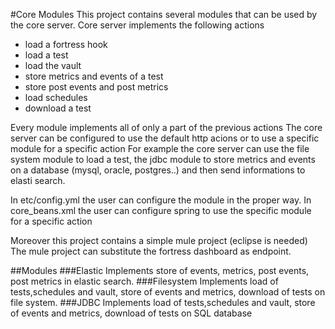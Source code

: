 #Core Modules
This project contains several modules that can be used by the core server.
Core server implements the following actions
- load a fortress hook
- load a test
- load the vault
- store metrics and events of a test
- store post events and post metrics
- load schedules
- download a test

Every module implements all of only a part of the previous actions
The core server can be configured to use the default http acions or to use a specific module for a specific action
For example the core server can use the file system module to load a test, 
the jdbc module to store metrics and events on a database (mysql, oracle, postgres..) and then send informations to elasti search.

In etc/config.yml the user can configure the module in the proper way.
In core_beans.xml the user can configure spring to use the specific module for a specific action 

Moreover this project contains a simple mule project (eclipse is needed)
The mule project can substitute the fortress dashboard as endpoint.

##Modules
###Elastic
Implements store of events, metrics, post events, post metrics in elastic search.
###Filesystem
Implements load of tests,schedules and vault, store of events and metrics, download of tests on file system.
###JDBC
Implements load of tests,schedules and vault, store of events and metrics, download of tests on SQL database



 